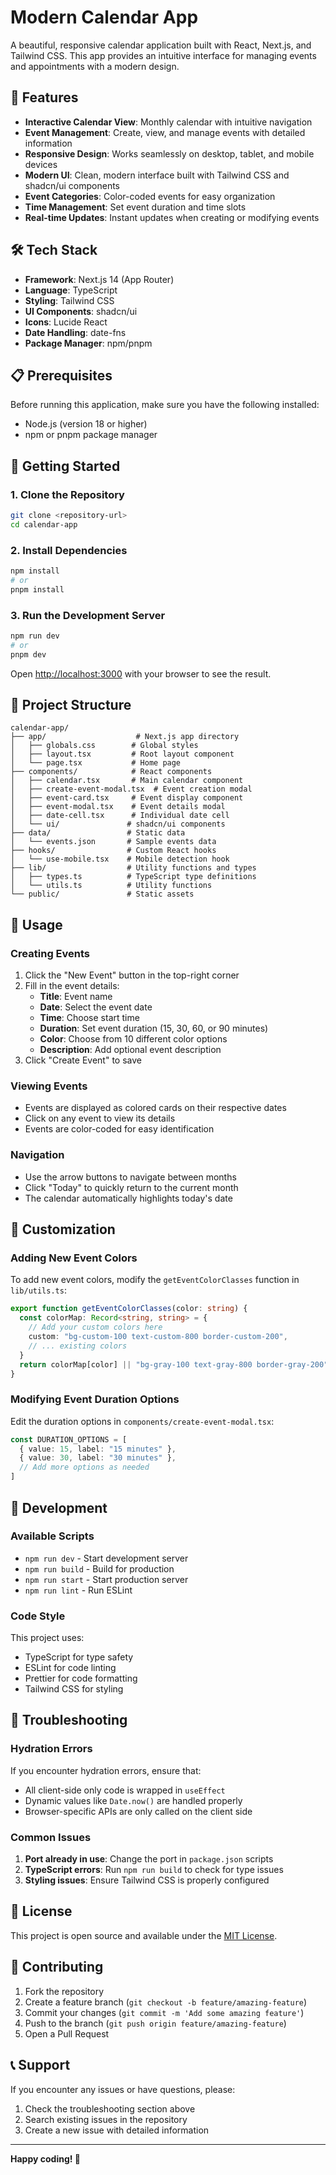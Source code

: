 # Modern Calendar App

A beautiful, responsive calendar application built with React, Next.js, and Tailwind CSS. This app provides an intuitive interface for managing events and appointments with a modern design.

## 🚀 Features

- **Interactive Calendar View**: Monthly calendar with intuitive navigation
- **Event Management**: Create, view, and manage events with detailed information
- **Responsive Design**: Works seamlessly on desktop, tablet, and mobile devices
- **Modern UI**: Clean, modern interface built with Tailwind CSS and shadcn/ui components
- **Event Categories**: Color-coded events for easy organization
- **Time Management**: Set event duration and time slots
- **Real-time Updates**: Instant updates when creating or modifying events

## 🛠️ Tech Stack

- **Framework**: Next.js 14 (App Router)
- **Language**: TypeScript
- **Styling**: Tailwind CSS
- **UI Components**: shadcn/ui
- **Icons**: Lucide React
- **Date Handling**: date-fns
- **Package Manager**: npm/pnpm

## 📋 Prerequisites

Before running this application, make sure you have the following installed:

- Node.js (version 18 or higher)
- npm or pnpm package manager

## 🚀 Getting Started

### 1. Clone the Repository

```bash
git clone <repository-url>
cd calendar-app
```

### 2. Install Dependencies

```bash
npm install
# or
pnpm install
```

### 3. Run the Development Server

```bash
npm run dev
# or
pnpm dev
```

Open [http://localhost:3000](http://localhost:3000) with your browser to see the result.

## 📁 Project Structure

```
calendar-app/
├── app/                    # Next.js app directory
│   ├── globals.css        # Global styles
│   ├── layout.tsx         # Root layout component
│   └── page.tsx           # Home page
├── components/            # React components
│   ├── calendar.tsx       # Main calendar component
│   ├── create-event-modal.tsx  # Event creation modal
│   ├── event-card.tsx     # Event display component
│   ├── event-modal.tsx    # Event details modal
│   ├── date-cell.tsx      # Individual date cell
│   └── ui/               # shadcn/ui components
├── data/                 # Static data
│   └── events.json       # Sample events data
├── hooks/                # Custom React hooks
│   └── use-mobile.tsx    # Mobile detection hook
├── lib/                  # Utility functions and types
│   ├── types.ts          # TypeScript type definitions
│   └── utils.ts          # Utility functions
└── public/               # Static assets
```

## 🎯 Usage

### Creating Events

1. Click the "New Event" button in the top-right corner
2. Fill in the event details:
   - **Title**: Event name
   - **Date**: Select the event date
   - **Time**: Choose start time
   - **Duration**: Set event duration (15, 30, 60, or 90 minutes)
   - **Color**: Choose from 10 different color options
   - **Description**: Add optional event description
3. Click "Create Event" to save

### Viewing Events

- Events are displayed as colored cards on their respective dates
- Click on any event to view its details
- Events are color-coded for easy identification

### Navigation

- Use the arrow buttons to navigate between months
- Click "Today" to quickly return to the current month
- The calendar automatically highlights today's date

## 🎨 Customization

### Adding New Event Colors

To add new event colors, modify the `getEventColorClasses` function in `lib/utils.ts`:

```typescript
export function getEventColorClasses(color: string) {
  const colorMap: Record<string, string> = {
    // Add your custom colors here
    custom: "bg-custom-100 text-custom-800 border-custom-200",
    // ... existing colors
  }
  return colorMap[color] || "bg-gray-100 text-gray-800 border-gray-200"
}
```

### Modifying Event Duration Options

Edit the duration options in `components/create-event-modal.tsx`:

```typescript
const DURATION_OPTIONS = [
  { value: 15, label: "15 minutes" },
  { value: 30, label: "30 minutes" },
  // Add more options as needed
]
```

## 🔧 Development

### Available Scripts

- `npm run dev` - Start development server
- `npm run build` - Build for production
- `npm run start` - Start production server
- `npm run lint` - Run ESLint

### Code Style

This project uses:
- TypeScript for type safety
- ESLint for code linting
- Prettier for code formatting
- Tailwind CSS for styling

## 🐛 Troubleshooting

### Hydration Errors

If you encounter hydration errors, ensure that:
- All client-side only code is wrapped in `useEffect`
- Dynamic values like `Date.now()` are handled properly
- Browser-specific APIs are only called on the client side

### Common Issues

1. **Port already in use**: Change the port in `package.json` scripts
2. **TypeScript errors**: Run `npm run build` to check for type issues
3. **Styling issues**: Ensure Tailwind CSS is properly configured

## 📝 License

This project is open source and available under the [MIT License](LICENSE).

## 🤝 Contributing

1. Fork the repository
2. Create a feature branch (`git checkout -b feature/amazing-feature`)
3. Commit your changes (`git commit -m 'Add some amazing feature'`)
4. Push to the branch (`git push origin feature/amazing-feature`)
5. Open a Pull Request

## 📞 Support

If you encounter any issues or have questions, please:
1. Check the troubleshooting section above
2. Search existing issues in the repository
3. Create a new issue with detailed information

---

**Happy coding! 🎉** 
